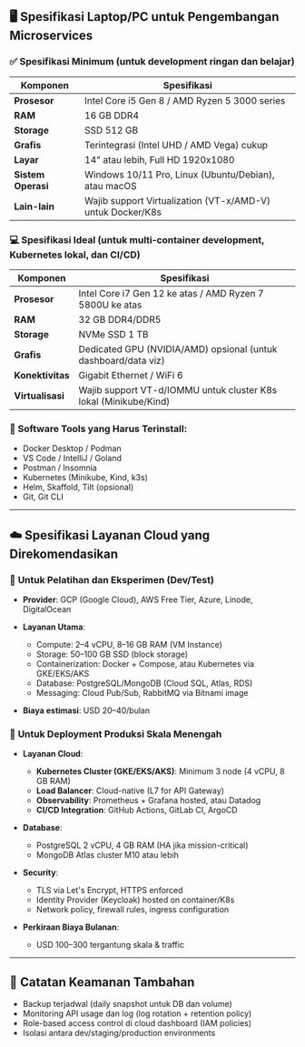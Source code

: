 
## 🖥️ **Spesifikasi Laptop/PC untuk Pengembangan Microservices**

### ✅ **Spesifikasi Minimum (untuk development ringan dan belajar)**

| Komponen           | Spesifikasi                                                |
| ------------------ | ---------------------------------------------------------- |
| **Prosesor**       | Intel Core i5 Gen 8 / AMD Ryzen 5 3000 series              |
| **RAM**            | 16 GB DDR4                                                 |
| **Storage**        | SSD 512 GB                                                 |
| **Grafis**         | Terintegrasi (Intel UHD / AMD Vega) cukup                  |
| **Layar**          | 14" atau lebih, Full HD 1920x1080                          |
| **Sistem Operasi** | Windows 10/11 Pro, Linux (Ubuntu/Debian), atau macOS       |
| **Lain-lain**      | Wajib support Virtualization (VT-x/AMD-V) untuk Docker/K8s |

### 💻 **Spesifikasi Ideal (untuk multi-container development, Kubernetes lokal, dan CI/CD)**

| Komponen         | Spesifikasi                                                      |
| ---------------- | ---------------------------------------------------------------- |
| **Prosesor**     | Intel Core i7 Gen 12 ke atas / AMD Ryzen 7 5800U ke atas         |
| **RAM**          | 32 GB DDR4/DDR5                                                  |
| **Storage**      | NVMe SSD 1 TB                                                    |
| **Grafis**       | Dedicated GPU (NVIDIA/AMD) opsional (untuk dashboard/data viz)   |
| **Konektivitas** | Gigabit Ethernet / WiFi 6                                        |
| **Virtualisasi** | Wajib support VT-d/IOMMU untuk cluster K8s lokal (Minikube/Kind) |

### 🧩 Software Tools yang Harus Terinstall:

* Docker Desktop / Podman
* VS Code / IntelliJ / Goland
* Postman / Insomnia
* Kubernetes (Minikube, Kind, k3s)
* Helm, Skaffold, Tilt (opsional)
* Git, Git CLI

---

## ☁️ **Spesifikasi Layanan Cloud yang Direkomendasikan**

### 🧪 **Untuk Pelatihan dan Eksperimen (Dev/Test)**

* **Provider**: GCP (Google Cloud), AWS Free Tier, Azure, Linode, DigitalOcean
* **Layanan Utama**:

  * Compute: 2–4 vCPU, 8–16 GB RAM (VM Instance)
  * Storage: 50–100 GB SSD (block storage)
  * Containerization: Docker + Compose, atau Kubernetes via GKE/EKS/AKS
  * Database: PostgreSQL/MongoDB (Cloud SQL, Atlas, RDS)
  * Messaging: Cloud Pub/Sub, RabbitMQ via Bitnami image
* **Biaya estimasi**: USD 20–40/bulan

### 🚀 **Untuk Deployment Produksi Skala Menengah**

* **Layanan Cloud**:

  * **Kubernetes Cluster (GKE/EKS/AKS)**: Minimum 3 node (4 vCPU, 8 GB RAM)
  * **Load Balancer**: Cloud-native (L7 for API Gateway)
  * **Observability**: Prometheus + Grafana hosted, atau Datadog
  * **CI/CD Integration**: GitHub Actions, GitLab CI, ArgoCD
* **Database**:

  * PostgreSQL 2 vCPU, 4 GB RAM (HA jika mission-critical)
  * MongoDB Atlas cluster M10 atau lebih
* **Security**:

  * TLS via Let's Encrypt, HTTPS enforced
  * Identity Provider (Keycloak) hosted on container/K8s
  * Network policy, firewall rules, ingress configuration
* **Perkiraan Biaya Bulanan**:

  * USD 100–300 tergantung skala & traffic

---

## 🔐 **Catatan Keamanan Tambahan**

* Backup terjadwal (daily snapshot untuk DB dan volume)
* Monitoring API usage dan log (log rotation + retention policy)
* Role-based access control di cloud dashboard (IAM policies)
* Isolasi antara dev/staging/production environments


